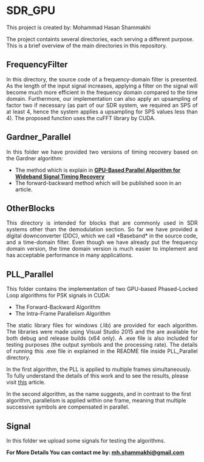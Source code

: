 # SDR_GPU
This project is created by: Mohammad Hasan Shammakhi

The project containts several directories, each serving a different purpose. This is a brief overview of the main directories in this repository.

## FrequencyFilter

<p style="text-align: justify;">
In this directory, the source code of a frequency-domain filter is presented. As the length of the input signal increases, applying a filter on the signal will become much more efficient in the frequency domain compared to the time domain. Furthermore, our implementation can also apply an upsampling of factor two if necessary (as part of our SDR system, we required an SPS of at least 4, hence the system applies a upsampling for SPS values less than 4). The proposed function uses the cuFFT library by CUDA. 
</p>

## Gardner_Parallel

<p style="text-align: justify;">
In this folder we have provided two versions of timing recovery based on the Gardner algorithm:
</p>

  - The method which is explain in [**GPU-Based Parallel Algorithm for Wideband Signal Timing Recovery**](https://www.turcomat.org/index.php/turkbilmat/article/view/12005 "GPU-Based Parallel Algorithm for Wideband Signal Timing Recovery")
  - The forward-backward method which will be published soon in an article.

## OtherBlocks

<p style="text-align: justify;">
This directory is intended for blocks that are commonly used in SDR systems other than the demodulation section. So far we have provided a digital downconverter (DDC), which we call *Baseband* in the source code, and a time-domain filter. Even though we have already put the frequency domain version, the time domain version is much easier to implement and has acceptable performance in many applications.
</p>

## PLL_Parallel

<p style="text-align: justify;">
This folder contains the implementation of two GPU-based Phased-Locked Loop algorithms for PSK signals in CUDA:
</p>

  - The Forward-Backward Algorithm
  - The Intra-Frame Parallelism Algorithm

<p style="text-align: justify;">
 The static library files for windows (.lib) are provided for each algorithm. The libraries were made using Visual Studio 2015 and the are available for both debug and release builds (x64 only). A .exe file is also included for testing purposes (the output symbols and the processing rate). The details of running this .exe file in explained in the README file inside PLL_Parallel directory.

In the first algorithm, the PLL is applied to multiple frames simultaneously. To fully understand the details of this work and to see the results, please visit [this](https://papers.ssrn.com/sol3/papers.cfm?abstract_id=4100444) article.

In the second algorithm, as the name suggests, and in contrast to the first algorithm, parallelism is applied within one frame, meaning that multiple successive symbols are compensated in parallel.
</p>

## Signal

In this folder we upload some signals for testing the algorithms.

**For More Details You can contact me by: <ins>mh.shammakhi@gmail.com</ins>**
